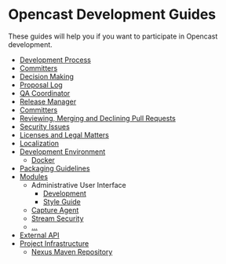 Opencast Development Guides
===========================

These guides will help you if you want to participate in Opencast development.


- [Development Process](development-process.md)
- [Committers](committer.md)
- [Decision Making](decision-making)
- [Proposal Log](proposal-log.md)
- [QA Coordinator](qa-coordinator.md)
- [Release Manager](release-manager.md)
- [Committers](committer.md)
- [Reviewing, Merging and Declining Pull Requests](reviewing-and-merging.md)
- [Security Issues](security.md)
- [Licenses and Legal Matters](license.md)
- [Localization](localization.md)
- [Development Environment](development-environment.md)
    - [Docker](development-environment-docker.md)
- [Packaging Guidelines](packaging.md)
- [Modules](modules/index.md)
    - Administrative User Interface
        - [Development](modules/admin-ui/development.md)
        - [Style Guide](modules/admin-ui/style/index.md)
    - [Capture Agent](modules/capture-agent.md)
    - [Stream Security](modules/stream-security.md)
    - […](modules/index.md)
 - [External API](api/index.md)
 - [Project Infrastructure](infrastructure/index.md)
    - [Nexus Maven Repository](infrastructure/nexus.md)
